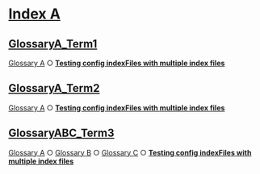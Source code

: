 # [Index A](#index-a)

## [GlossaryA\_Term1](#glossarya_term1)

[Glossary A][1] ○ [**Testing config indexFiles with multiple index files**][2]

## [GlossaryA\_Term2](#glossarya_term2)

[Glossary A][3] ○ [**Testing config indexFiles with multiple index files**][2]

## [GlossaryABC\_Term3](#glossaryabc_term3)

[Glossary A][4] ○ [Glossary B][5] ○ [Glossary C][6] ○ [**Testing config indexFiles with multiple index files**][2]

[1]: ./glossary-a.md#glossarya_term1

[2]: ./document.md#testing-config-indexfiles-with-multiple-index-files

[3]: ./glossary-a.md#glossarya_term2

[4]: ./glossary-a.md#glossaryabc_term3

[5]: ./sub1/glossary-b.md#glossaryabc_term3

[6]: ./sub1/sub2/glossary-c.md#glossaryabc_term3
